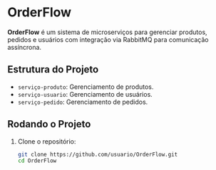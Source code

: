 # OrderFlow

**OrderFlow** é um sistema de microserviços para gerenciar produtos, pedidos e usuários com integração via RabbitMQ para comunicação assíncrona.

## Estrutura do Projeto

- `serviço-produto`: Gerenciamento de produtos.
- `serviço-usuario`: Gerenciamento de usuários.
- `serviço-pedido`: Gerenciamento de pedidos.

## Rodando o Projeto

1. Clone o repositório:
   ```bash
   git clone https://github.com/usuario/OrderFlow.git
   cd OrderFlow